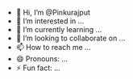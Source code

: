 - 👋 Hi, I’m @Pinkurajput
- 👀 I’m interested in ...
- 🌱 I’m currently learning ...
- 💞️ I’m looking to collaborate on ...
- 📫 How to reach me ...
- 😄 Pronouns: ...
- ⚡ Fun fact: ...

<!---
Pinkurajput/Pinkurajput is a ✨ special ✨ repository because its `README.md` (this file) appears on your GitHub profile.
You can click the Preview link to take a look at your changes.
--->
